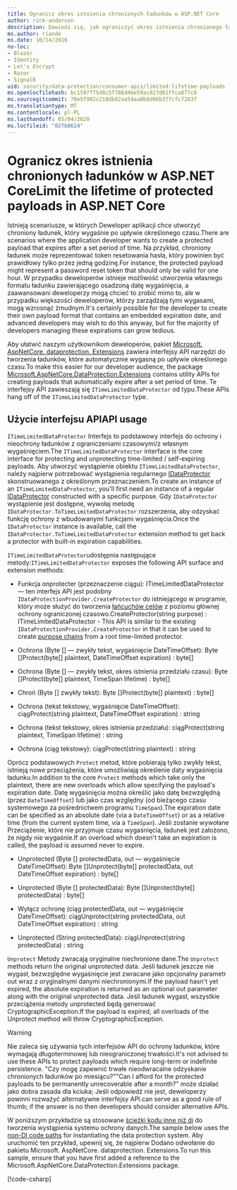 ```yaml
---
title: Ogranicz okres istnienia chronionych ładunków w ASP.NET Core
author: rick-anderson
description: Dowiedz się, jak ograniczyć okres istnienia chronionego ładunku przy użyciu interfejsów API ochrony danych ASP.NET Core.
ms.author: riande
ms.date: 10/14/2016
no-loc:
- Blazor
- Identity
- Let's Encrypt
- Razor
- SignalR
uid: security/data-protection/consumer-apis/limited-lifetime-payloads
ms.openlocfilehash: bc1597f75d8c5f786d46e59ac027d01ffca077c0
ms.sourcegitcommit: 70e5f982c218db82aa54aa8b8d96b377cfc7283f
ms.translationtype: MT
ms.contentlocale: pl-PL
ms.lasthandoff: 05/04/2020
ms.locfileid: "82768614"
---
```

# <a name="limit-the-lifetime-of-protected-payloads-in-aspnet-core"></a><span data-ttu-id="cfaca-103">Ogranicz okres istnienia chronionych ładunków w ASP.NET Core</span><span class="sxs-lookup"><span data-stu-id="cfaca-103">Limit the lifetime of protected payloads in ASP.NET Core</span></span>

<span data-ttu-id="cfaca-104">Istnieją scenariusze, w których Deweloper aplikacji chce utworzyć chroniony ładunek, który wygaśnie po upływie określonego czasu.</span><span class="sxs-lookup"><span data-stu-id="cfaca-104">There are scenarios where the application developer wants to create a protected payload that expires after a set period of time.</span></span> <span data-ttu-id="cfaca-105">Na przykład, chroniony ładunek może reprezentować token resetowania hasła, który powinien być prawidłowy tylko przez jedną godzinę.</span><span class="sxs-lookup"><span data-stu-id="cfaca-105">For instance, the protected payload might represent a password reset token that should only be valid for one hour.</span></span> <span data-ttu-id="cfaca-106">W przypadku deweloperów istnieje możliwość utworzenia własnego formatu ładunku zawierającego osadzoną datę wygaśnięcia, a zaawansowani deweloperzy mogą chcieć to zrobić mimo to, ale w przypadku większości deweloperów, którzy zarządzają tymi wygasami, mogą wzrosnąć żmudnym.</span><span class="sxs-lookup"><span data-stu-id="cfaca-106">It's certainly possible for the developer to create their own payload format that contains an embedded expiration date, and advanced developers may wish to do this anyway, but for the majority of developers managing these expirations can grow tedious.</span></span>

<span data-ttu-id="cfaca-107">Aby ułatwić naszym użytkownikom deweloperów, pakiet [Microsoft. AspNetCore. dataprotection. Extensions](https://www.nuget.org/packages/Microsoft.AspNetCore.DataProtection.Extensions/) zawiera interfejsy API narzędzi do tworzenia ładunków, które automatycznie wygasną po upływie określonego czasu.</span><span class="sxs-lookup"><span data-stu-id="cfaca-107">To make this easier for our developer audience, the package [Microsoft.AspNetCore.DataProtection.Extensions](https://www.nuget.org/packages/Microsoft.AspNetCore.DataProtection.Extensions/) contains utility APIs for creating payloads that automatically expire after a set period of time.</span></span> <span data-ttu-id="cfaca-108">Te interfejsy API zawieszają się `ITimeLimitedDataProtector` od typu.</span><span class="sxs-lookup"><span data-stu-id="cfaca-108">These APIs hang off of the `ITimeLimitedDataProtector` type.</span></span>

## <a name="api-usage"></a><span data-ttu-id="cfaca-109">Użycie interfejsu API</span><span class="sxs-lookup"><span data-stu-id="cfaca-109">API usage</span></span>

<span data-ttu-id="cfaca-110">`ITimeLimitedDataProtector` Interfejs to podstawowy interfejs do ochrony i nieochrony ładunków z ograniczeniami czasowymi/z własnym wygaśnięciem.</span><span class="sxs-lookup"><span data-stu-id="cfaca-110">The `ITimeLimitedDataProtector` interface is the core interface for protecting and unprotecting time-limited / self-expiring payloads.</span></span> <span data-ttu-id="cfaca-111">Aby utworzyć wystąpienie obiektu `ITimeLimitedDataProtector`, należy najpierw potrzebować wystąpienia regularnego [IDataProtector](xref:security/data-protection/consumer-apis/overview) skonstruowanego z określonym przeznaczeniem.</span><span class="sxs-lookup"><span data-stu-id="cfaca-111">To create an instance of an `ITimeLimitedDataProtector`, you'll first need an instance of a regular [IDataProtector](xref:security/data-protection/consumer-apis/overview) constructed with a specific purpose.</span></span> <span data-ttu-id="cfaca-112">Gdy `IDataProtector` wystąpienie jest dostępne, wywołaj metodę `IDataProtector.ToTimeLimitedDataProtector` rozszerzenia, aby odzyskać funkcję ochrony z wbudowanymi funkcjami wygaśnięcia.</span><span class="sxs-lookup"><span data-stu-id="cfaca-112">Once the `IDataProtector` instance is available, call the `IDataProtector.ToTimeLimitedDataProtector` extension method to get back a protector with built-in expiration capabilities.</span></span>

<span data-ttu-id="cfaca-113">`ITimeLimitedDataProtector`udostępnia następujące metody:</span><span class="sxs-lookup"><span data-stu-id="cfaca-113">`ITimeLimitedDataProtector` exposes the following API surface and extension methods:</span></span>

* <span data-ttu-id="cfaca-114">Funkcja onprotecter (przeznaczenie ciągu): ITimeLimitedDataProtector — ten interfejs API jest podobny `IDataProtectionProvider.CreateProtector` do istniejącego w programie, który może służyć do tworzenia [łańcuchów celów](xref:security/data-protection/consumer-apis/purpose-strings) z poziomu głównej ochrony ograniczonej czasowo.</span><span class="sxs-lookup"><span data-stu-id="cfaca-114">CreateProtector(string purpose) : ITimeLimitedDataProtector - This API is similar to the existing `IDataProtectionProvider.CreateProtector` in that it can be used to create [purpose chains](xref:security/data-protection/consumer-apis/purpose-strings) from a root time-limited protector.</span></span>

* <span data-ttu-id="cfaca-115">Ochrona (Byte [] — zwykły tekst, wygaśnięcie DateTimeOffset): Byte []</span><span class="sxs-lookup"><span data-stu-id="cfaca-115">Protect(byte[] plaintext, DateTimeOffset expiration) : byte[]</span></span>

* <span data-ttu-id="cfaca-116">Ochrona (Byte [] — zwykły tekst, okres istnienia przedziału czasu): Byte []</span><span class="sxs-lookup"><span data-stu-id="cfaca-116">Protect(byte[] plaintext, TimeSpan lifetime) : byte[]</span></span>

* <span data-ttu-id="cfaca-117">Chroń (Byte [] zwykły tekst): Byte []</span><span class="sxs-lookup"><span data-stu-id="cfaca-117">Protect(byte[] plaintext) : byte[]</span></span>

* <span data-ttu-id="cfaca-118">Ochrona (tekst tekstowy, wygaśnięcie DateTimeOffset): ciąg</span><span class="sxs-lookup"><span data-stu-id="cfaca-118">Protect(string plaintext, DateTimeOffset expiration) : string</span></span>

* <span data-ttu-id="cfaca-119">Ochrona (tekst tekstowy, okres istnienia przedziału): ciąg</span><span class="sxs-lookup"><span data-stu-id="cfaca-119">Protect(string plaintext, TimeSpan lifetime) : string</span></span>

* <span data-ttu-id="cfaca-120">Ochrona (ciąg tekstowy): ciąg</span><span class="sxs-lookup"><span data-stu-id="cfaca-120">Protect(string plaintext) : string</span></span>

<span data-ttu-id="cfaca-121">Oprócz podstawowych `Protect` metod, które pobierają tylko zwykły tekst, istnieją nowe przeciążenia, które umożliwiają określenie daty wygaśnięcia ładunku.</span><span class="sxs-lookup"><span data-stu-id="cfaca-121">In addition to the core `Protect` methods which take only the plaintext, there are new overloads which allow specifying the payload's expiration date.</span></span> <span data-ttu-id="cfaca-122">Datę wygaśnięcia można określić jako datę bezwzględną (przez `DateTimeOffset`) lub jako czas względny (od bieżącego czasu systemowego za pośrednictwem programu `TimeSpan`).</span><span class="sxs-lookup"><span data-stu-id="cfaca-122">The expiration date can be specified as an absolute date (via a `DateTimeOffset`) or as a relative time (from the current system time, via a `TimeSpan`).</span></span> <span data-ttu-id="cfaca-123">Jeśli zostanie wywołane Przeciążenie, które nie przyjmuje czasu wygaśnięcia, ładunek jest założono, że nigdy nie wygaśnie.</span><span class="sxs-lookup"><span data-stu-id="cfaca-123">If an overload which doesn't take an expiration is called, the payload is assumed never to expire.</span></span>

* <span data-ttu-id="cfaca-124">Unprotected (Byte [] protectedData, out — wygaśnięcie DateTimeOffset): Byte []</span><span class="sxs-lookup"><span data-stu-id="cfaca-124">Unprotect(byte[] protectedData, out DateTimeOffset expiration) : byte[]</span></span>

* <span data-ttu-id="cfaca-125">Unprotected (Byte [] protectedData): Byte []</span><span class="sxs-lookup"><span data-stu-id="cfaca-125">Unprotect(byte[] protectedData) : byte[]</span></span>

* <span data-ttu-id="cfaca-126">Wyłącz ochronę (ciąg protectedData, out — wygaśnięcie DateTimeOffset): ciąg</span><span class="sxs-lookup"><span data-stu-id="cfaca-126">Unprotect(string protectedData, out DateTimeOffset expiration) : string</span></span>

* <span data-ttu-id="cfaca-127">Unprotected (String protectedData): ciąg</span><span class="sxs-lookup"><span data-stu-id="cfaca-127">Unprotect(string protectedData) : string</span></span>

<span data-ttu-id="cfaca-128">`Unprotect` Metody zwracają oryginalne niechronione dane.</span><span class="sxs-lookup"><span data-stu-id="cfaca-128">The `Unprotect` methods return the original unprotected data.</span></span> <span data-ttu-id="cfaca-129">Jeśli ładunek jeszcze nie wygasł, bezwzględne wygaśnięcie jest zwracane jako opcjonalny parametr out wraz z oryginalnymi danymi niechronionymi.</span><span class="sxs-lookup"><span data-stu-id="cfaca-129">If the payload hasn't yet expired, the absolute expiration is returned as an optional out parameter along with the original unprotected data.</span></span> <span data-ttu-id="cfaca-130">Jeśli ładunek wygasł, wszystkie przeciążenia metody unprotected będą generować CryptographicException.</span><span class="sxs-lookup"><span data-stu-id="cfaca-130">If the payload is expired, all overloads of the Unprotect method will throw CryptographicException.</span></span>

>[!WARNING]
> <span data-ttu-id="cfaca-131">Nie zaleca się używania tych interfejsów API do ochrony ładunków, które wymagają długoterminowej lub nieograniczonej trwałości.</span><span class="sxs-lookup"><span data-stu-id="cfaca-131">It's not advised to use these APIs to protect payloads which require long-term or indefinite persistence.</span></span> <span data-ttu-id="cfaca-132">"Czy mogę zapewnić trwałe nieodwracalne odzyskanie chronionych ładunków po miesiącu?"</span><span class="sxs-lookup"><span data-stu-id="cfaca-132">"Can I afford for the protected payloads to be permanently unrecoverable after a month?"</span></span> <span data-ttu-id="cfaca-133">może działać jako dobra zasada dla kciuka; Jeśli odpowiedź nie jest, deweloperzy powinni rozważyć alternatywne interfejsy API.</span><span class="sxs-lookup"><span data-stu-id="cfaca-133">can serve as a good rule of thumb; if the answer is no then developers should consider alternative APIs.</span></span>

<span data-ttu-id="cfaca-134">W poniższym przykładzie są stosowane [ścieżki kodu inne niż di](xref:security/data-protection/configuration/non-di-scenarios) do tworzenia wystąpienia systemu ochrony danych.</span><span class="sxs-lookup"><span data-stu-id="cfaca-134">The sample below uses the [non-DI code paths](xref:security/data-protection/configuration/non-di-scenarios) for instantiating the data protection system.</span></span> <span data-ttu-id="cfaca-135">Aby uruchomić ten przykład, upewnij się, że najpierw Dodano odwołanie do pakietu Microsoft. AspNetCore. dataprotection. Extensions.</span><span class="sxs-lookup"><span data-stu-id="cfaca-135">To run this sample, ensure that you have first added a reference to the Microsoft.AspNetCore.DataProtection.Extensions package.</span></span>

[!code-csharp[](limited-lifetime-payloads/samples/limitedlifetimepayloads.cs)]
